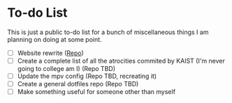 # To-do List

This is just a public to-do list for a bunch of miscellaneous things I am planning on doing at some point.  

- [ ] Website rewrite ([Repo](https://github.com/xzi/website/tree/dev))
- [ ] Create a complete list of all the atrocities commited by KAIST (I'm never going to college am I) (Repo TBD)
- [ ] Update the mpv config (Repo TBD, recreating it)
- [ ] Create a general dotfiles repo (Repo TBD)
- [ ] Make something useful for someone other than myself
